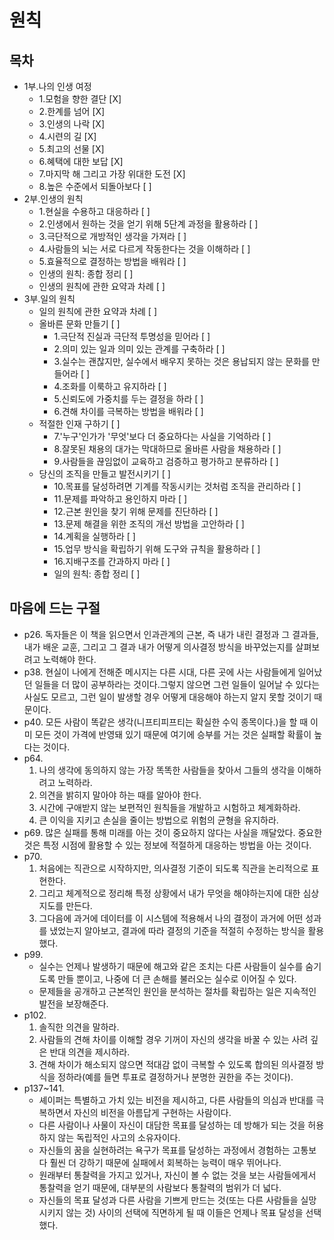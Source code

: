 # 원칙
## 목차
- 1부.나의 인생 여정
  - 1.모험을 향한 결단 [X]
  - 2.한계를 넘어 [X]
  - 3.인생의 나락 [X]
  - 4.시련의 길 [X]
  - 5.최고의 선물 [X]
  - 6.혜택에 대한 보답 [X]
  - 7.마지막 해 그리고 가장 위대한 도전 [X]
  - 8.높은 수준에서 되돌아보다 [ ]
- 2부.인생의 원칙
  - 1.현실을 수용하고 대응하라 [ ]
  - 2.인생에서 원하는 것을 얻기 위해 5단계 과정을 활용하라 [ ]
  - 3.극단적으로 개방적인 생각을 가져라 [ ]
  - 4.사람들의 뇌는 서로 다르게 작동한다는 것을 이해하라 [ ]
  - 5.효율적으로 결정하는 방법을 배워라 [ ]
  - 인생의 원칙: 종합 정리 [ ]
  - 인생의 원칙에 관한 요약과 차례 [ ]
- 3부.일의 원칙
  - 일의 원칙에 관한 요약과 차례 [ ]
  - 올바른 문화 만들기 [ ]
    - 1.극단적 진실과 극단적 투명성을 믿어라 [ ]
    - 2.의미 있는 일과 의미 있는 관계를 구축하라 [ ]
    - 3.실수는 괜찮지만, 실수에서 배우지 못하는 것은 용납되지 않는 문화를 만들어라 [ ]
    - 4.조화를 이룩하고 유지하라 [ ]
    - 5.신뢰도에 가중치를 두는 결정을 하라 [ ]
    - 6.견해 차이를 극복하는 방법을 배워라 [ ]
  - 적절한 인재 구하기 [ ]
    - 7.'누구'인가가 '무엇'보다 더 중요하다는 사실을 기억하라 [ ]
    - 8.잘못된 채용의 대가는 막대하므로 올바른 사람을 채용하라 [ ]
    - 9.사람들을 끊임없이 교육하고 검증하고 평가하고 분류하라 [ ]
  - 당신의 조직을 만들고 발전시키기 [ ]
    - 10.목표를 달성하려면 기계를 작동시키는 것처럼 조직을 관리하라 [ ]
    - 11.문제를 파악하고 용인하지 마라 [ ]
    - 12.근본 원인을 찾기 위해 문제를 진단하라 [ ]
    - 13.문제 해결을 위한 조직의 개선 방법을 고안하라 [ ]
    - 14.계획을 실행하라 [ ]
    - 15.업무 방식을 확립하기 위해 도구와 규칙을 활용하라 [ ]
    - 16.지배구조를 간과하지 마라 [ ]
    - 일의 원칙: 종합 정리 [ ]

## 마음에 드는 구절
- p26. 독자들은 이 책을 읽으면서 인과관계의 근본, 즉 내가 내린 결정과 그 결과들, 내가 배운 교훈, 그리고 그 결과 내가 어떻게 의사결정 방식을 바꾸었는지를 살펴보려고 노력해야 한다.
- p38. 현실이 나에게 전해준 메시지는 다른 시대, 다른 곳에 사는 사람들에게 일어났던 일들을 더 많이 공부하라는 것이다.그렇지 않으면 그런 일들이 일어날 수 있다는 사실도 모르고, 그런 일이 발생할 경우 어떻게 대응해야 하는지 알지 못할 것이기 때문이다.
- p40. 모든 사람이 똑같은 생각(니프티피프티는 확실한 수익 종목이다.)을 할 때 이미 모든 것이 가격에 반영돼 있기 때문에 여기에 승부를 거는 것은 실패할 확률이 높다는 것이다.
- p64.
  1. 나의 생각에 동의하지 않는 가장 똑똑한 사람들을 찾아서 그들의 생각을 이해하려고 노력하라.
  2. 의견을 밝히지 말아야 하는 때를 알아야 한다.
  3. 시간에 구애받지 않는 보편적인 원칙들을 개발하고 시험하고 체계화하라.
  4. 큰 이익을 지키고 손실을 줄이는 방법으로 위험의 균형을 유지하라.
- p69. 많은 실패를 통해 미래를 아는 것이 중요하지 않다는 사실을 깨달았다. 중요한 것은 특정 시점에 활용할 수 있는 정보에 적절하게 대응하는 방법을 아는 것이다.
- p70.
  1. 처음에는 직관으로 시작하지만, 의사결정 기준이 되도록 직관을 논리적으로 표현한다.
  2. 그리고 체계적으로 정리해 특정 상황에서 내가 무엇을 해야하는지에 대한 심상지도를 만든다.
  3. 그다음에 과거에 데이터를 이 시스템에 적용해서 나의 결정이 과거에 어떤 성과를 냈었는지 알아보고, 결과에 따라 결정의 기준을 적절히 수정하는 방식을 활용했다.
- p99.
  - 실수는 언제나 발생하기 때문에 해고와 같은 조치는 다른 사람들이 실수를 숨기도록 만들 뿐이고, 나중에 더 큰 손해를 불러오는 실수로 이어질 수 있다.
  - 문제들을 공개하고 근본적인 원인을 분석하는 절차를 확립하는 일은 지속적인 발전을 보장해준다.
- p102.
  1. 솔직한 의견을 말하라.
  2. 사람들의 견해 차이를 이해할 경우 기꺼이 자신의 생각을 바꿀 수 있는 사려 깊은 반대 의견을 제시하라.
  3. 견해 차이가 해소되지 않으면 적대감 없이 극복할 수 있도록 합의된 의사결정 방식을 정하라(예를 들면 투표로 결정하거나 분명한 권한을 주는 것이다).
- p137~141.
  - 셰이퍼는 특별하고 가치 있는 비전을 제시하고, 다른 사람들의 의심과 반대를 극복하면서 자신의 비전을 아름답게 구현하는 사람이다.
  - 다른 사람이나 사물이 자신이 대담한 목표를 달성하는 데 방해가 되는 것을 허용하지 않는 독립적인 사고의 소유자이다.
  - 자신들의 꿈을 실현하려는 욕구가 목표를 달성하는 과정에서 경험하는 고통보다 훨씬 더 강하기 때문에 실패에서 회복하는 능력이 매우 뛰어나다.
  - 원래부터 통찰력을 가지고 있거나, 자신이 볼 수 없는 것을 보는 사람들에게서 통찰력을 얻기 때문에, 대부분의 사람보다 통찰력의 범위가 더 넓다.
  - 자신들의 목표 달성과 다른 사람을 기쁘게 만드는 것(또는 다른 사람들을 실망시키지 않는 것) 사이의 선택에 직면하게 될 때 이들은 언제나 목표 달성을 선택했다.
